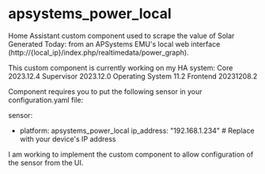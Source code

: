 # apsystems_power_local
Home Assistant custom component used to scrape the value of Solar Generated Today: from an APSystems EMU's local web interface (http://{local_ip}/index.php/realtimedata/power_graph).

This custom component is currently working on my HA system:
Core 2023.12.4
Supervisor 2023.12.0
Operating System 11.2
Frontend 20231208.2

Component requires you to put the following sensor in your configuration.yaml file:

sensor:
  - platform: apsystems_power_local
    ip_address: "192.168.1.234"  # Replace with your device's IP address


I am working to implement the custom component to allow configuration of the sensor from the UI.
